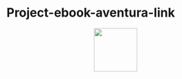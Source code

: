 # Project-ebook-aventura-link

<p align="center">
    <img width="100" src=".github/assets/aventura-link2.jpeg">
</p>
